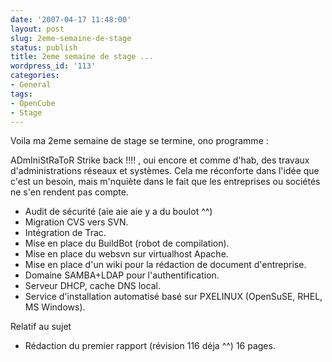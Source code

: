 ```yaml
---
date: '2007-04-17 11:48:00'
layout: post
slug: 2eme-semaine-de-stage
status: publish
title: 2eme semaine de stage ...
wordpress_id: '113'
categories:
- General
tags:
- OpenCube
- Stage
---
```


Voila ma 2eme semaine de stage se termine, ono programme :

ADmIniStRaToR Strike back !!!! , oui encore et comme d'hab, des travaux d'administrations réseaux et systèmes. Cela me réconforte dans l'idée que c'est un besoin, mais m'nquiète dans le fait que les entreprises ou sociétés ne s'en rendent pas compte.

  * Audit de sécurité (aie aie aie y a du boulot ^^)	
  * Migration CVS vers SVN.
  * Intégration de Trac.
  * Mise en place du BuildBot (robot de compilation).
  * Mise en place du websvn sur virtualhost Apache.
  * Mise en place d'un wiki pour la rédaction de document d'entreprise.
  * Domaine SAMBA+LDAP pour l'authentification.
  * Serveur DHCP, cache DNS local.
  * Service d'installation automatisé basé sur PXELINUX (OpenSuSE, RHEL, MS Windows).

Relatif au sujet
	
  * Rédaction du premier rapport (révision 116 déja ^^) 16 pages.


